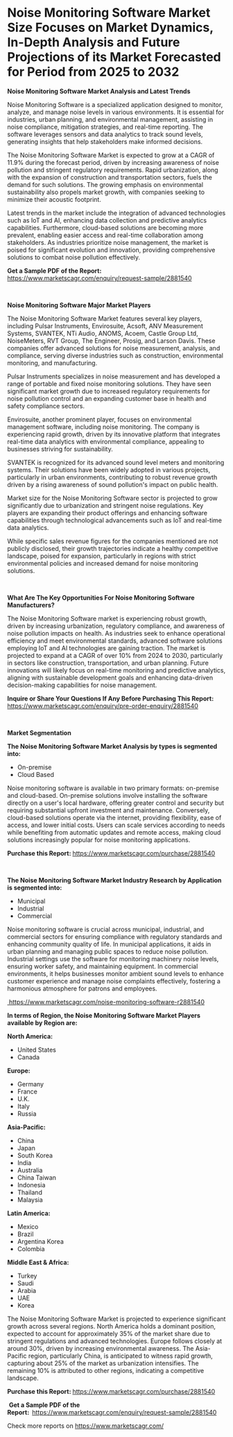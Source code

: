 <p><h1>Noise Monitoring Software Market Size Focuses on Market Dynamics, In-Depth Analysis and Future Projections of its Market Forecasted for Period from 2025 to 2032</h1></p><p><strong>Noise Monitoring Software Market Analysis and Latest Trends</strong></p>
<p><p>Noise Monitoring Software is a specialized application designed to monitor, analyze, and manage noise levels in various environments. It is essential for industries, urban planning, and environmental management, assisting in noise compliance, mitigation strategies, and real-time reporting. The software leverages sensors and data analytics to track sound levels, generating insights that help stakeholders make informed decisions.</p><p>The Noise Monitoring Software Market is expected to grow at a CAGR of 11.9% during the forecast period, driven by increasing awareness of noise pollution and stringent regulatory requirements. Rapid urbanization, along with the expansion of construction and transportation sectors, fuels the demand for such solutions. The growing emphasis on environmental sustainability also propels market growth, with companies seeking to minimize their acoustic footprint. </p><p>Latest trends in the market include the integration of advanced technologies such as IoT and AI, enhancing data collection and predictive analytics capabilities. Furthermore, cloud-based solutions are becoming more prevalent, enabling easier access and real-time collaboration among stakeholders. As industries prioritize noise management, the market is poised for significant evolution and innovation, providing comprehensive solutions to combat noise pollution effectively.</p></p>
<p><strong>Get a Sample PDF of the Report:&nbsp;</strong> <a href="https://www.marketscagr.com/enquiry/request-sample/2881540?utm_campaign=2942&utm_medium=2&utm_source=Github&utm_content=ia&utm_term=12032025&utm_id=noise-monitoring-software">https://www.marketscagr.com/enquiry/request-sample/2881540</a></p>
<p>&nbsp;</p>
<p><strong>Noise Monitoring Software Major Market Players</strong></p>
<p><p>The Noise Monitoring Software Market features several key players, including Pulsar Instruments, Envirosuite, Acsoft, ANV Measurement Systems, SVANTEK, NTi Audio, ANOMS, Acoem, Castle Group Ltd, NoiseMeters, RVT Group, The Engineer, Prosig, and Larson Davis. These companies offer advanced solutions for noise measurement, analysis, and compliance, serving diverse industries such as construction, environmental monitoring, and manufacturing.</p><p>Pulsar Instruments specializes in noise measurement and has developed a range of portable and fixed noise monitoring solutions. They have seen significant market growth due to increased regulatory requirements for noise pollution control and an expanding customer base in health and safety compliance sectors. </p><p>Envirosuite, another prominent player, focuses on environmental management software, including noise monitoring. The company is experiencing rapid growth, driven by its innovative platform that integrates real-time data analytics with environmental compliance, appealing to businesses striving for sustainability.</p><p>SVANTEK is recognized for its advanced sound level meters and monitoring systems. Their solutions have been widely adopted in various projects, particularly in urban environments, contributing to robust revenue growth driven by a rising awareness of sound pollution's impact on public health.</p><p>Market size for the Noise Monitoring Software sector is projected to grow significantly due to urbanization and stringent noise regulations. Key players are expanding their product offerings and enhancing software capabilities through technological advancements such as IoT and real-time data analytics.</p><p>While specific sales revenue figures for the companies mentioned are not publicly disclosed, their growth trajectories indicate a healthy competitive landscape, poised for expansion, particularly in regions with strict environmental policies and increased demand for noise monitoring solutions.</p></p>
<p>&nbsp;</p>
<p><strong>What Are The Key Opportunities For Noise Monitoring Software Manufacturers?</strong></p>
<p><p>The Noise Monitoring Software market is experiencing robust growth, driven by increasing urbanization, regulatory compliance, and awareness of noise pollution impacts on health. As industries seek to enhance operational efficiency and meet environmental standards, advanced software solutions employing IoT and AI technologies are gaining traction. The market is projected to expand at a CAGR of over 10% from 2024 to 2030, particularly in sectors like construction, transportation, and urban planning. Future innovations will likely focus on real-time monitoring and predictive analytics, aligning with sustainable development goals and enhancing data-driven decision-making capabilities for noise management.</p></p>
<p><strong>Inquire or Share Your Questions If Any Before Purchasing This Report:</strong> <a href="https://www.marketscagr.com/enquiry/pre-order-enquiry/2881540?utm_campaign=2942&utm_medium=2&utm_source=Github&utm_content=ia&utm_term=12032025&utm_id=noise-monitoring-software">https://www.marketscagr.com/enquiry/pre-order-enquiry/2881540</a></p>
<p>&nbsp;</p>
<p><strong>Market Segmentation</strong></p>
<p><strong>The Noise Monitoring Software Market Analysis by types is segmented into:</strong></p>
<p><ul><li>On-premise</li><li>Cloud Based</li></ul></p>
<p><p>Noise monitoring software is available in two primary formats: on-premise and cloud-based. On-premise solutions involve installing the software directly on a user's local hardware, offering greater control and security but requiring substantial upfront investment and maintenance. Conversely, cloud-based solutions operate via the internet, providing flexibility, ease of access, and lower initial costs. Users can scale services according to needs while benefiting from automatic updates and remote access, making cloud solutions increasingly popular for noise monitoring applications.</p></p>
<p><strong>Purchase this Report:&nbsp;</strong><a href="https://www.marketscagr.com/purchase/2881540?utm_campaign=2942&utm_medium=2&utm_source=Github&utm_content=ia&utm_term=12032025&utm_id=noise-monitoring-software">https://www.marketscagr.com/purchase/2881540</a></p>
<p>&nbsp;</p>
<p><strong>The Noise Monitoring Software Market Industry Research by Application is segmented into:</strong></p>
<p><ul><li>Municipal</li><li>Industrial</li><li>Commercial</li></ul></p>
<p><p>Noise monitoring software is crucial across municipal, industrial, and commercial sectors for ensuring compliance with regulatory standards and enhancing community quality of life. In municipal applications, it aids in urban planning and managing public spaces to reduce noise pollution. Industrial settings use the software for monitoring machinery noise levels, ensuring worker safety, and maintaining equipment. In commercial environments, it helps businesses monitor ambient sound levels to enhance customer experience and manage noise complaints effectively, fostering a harmonious atmosphere for patrons and employees.</p></p>
<p><a href="https://www.marketscagr.com/noise-monitoring-software-r2881540?utm_campaign=2942&utm_medium=2&utm_source=Github&utm_content=ia&utm_term=12032025&utm_id=noise-monitoring-software">&nbsp;https://www.marketscagr.com/noise-monitoring-software-r2881540</a></p>
<p><strong>In terms of Region, the Noise Monitoring Software Market Players available by Region are:</strong></p>
<p>
    <p> <strong> North America: </strong>
        <ul>
            <li>United States</li>
            <li>Canada</li>
        </ul>
        </p> 
    <p> <strong> Europe: </strong>
        <ul>
            <li>Germany</li>
            <li>France</li>
            <li>U.K.</li>
            <li>Italy</li>
            <li>Russia</li>
        </ul>
        </p> 
    <p> <strong> Asia-Pacific: </strong>
        <ul>
            <li>China</li>
            <li>Japan</li>
            <li>South Korea</li>
            <li>India</li>
            <li>Australia</li>
            <li>China Taiwan</li>
            <li>Indonesia</li>
            <li>Thailand</li>
            <li>Malaysia</li>
        </ul>
        </p> 
    <p> <strong> Latin America: </strong>
        <ul>
            <li>Mexico</li>
            <li>Brazil</li>
            <li>Argentina Korea</li>
            <li>Colombia</li>
        </ul>
        </p> 
    <p> <strong> Middle East & Africa: </strong>
        <ul>
            <li>Turkey</li>
            <li>Saudi</li>
            <li>Arabia</li>
            <li>UAE</li>
            <li>Korea</li>
        </ul>
    </p>
    </p>
<p><p>The Noise Monitoring Software Market is projected to experience significant growth across several regions. North America holds a dominant position, expected to account for approximately 35% of the market share due to stringent regulations and advanced technologies. Europe follows closely at around 30%, driven by increasing environmental awareness. The Asia-Pacific region, particularly China, is anticipated to witness rapid growth, capturing about 25% of the market as urbanization intensifies. The remaining 10% is attributed to other regions, indicating a competitive landscape.</p></p>
<p><strong>Purchase this Report: </strong><a href="https://www.marketscagr.com/purchase/2881540?utm_campaign=2942&utm_medium=2&utm_source=Github&utm_content=ia&utm_term=12032025&utm_id=noise-monitoring-software">https://www.marketscagr.com/purchase/2881540</a></p>
<p>&nbsp;<strong>Get a Sample PDF of the Report:&nbsp;&nbsp;</strong><a href="https://www.marketscagr.com/enquiry/request-sample/2881540?utm_campaign=2942&utm_medium=2&utm_source=Github&utm_content=ia&utm_term=12032025&utm_id=noise-monitoring-software">https://www.marketscagr.com/enquiry/request-sample/2881540</a></p>
<p><strong></strong></p>
<p>Check more reports on <a href="https://www.marketscagr.com/?utm_campaign=2942&utm_medium=2&utm_source=Github&utm_content=ia&utm_term=12032025&utm_id=noise-monitoring-software">https://www.marketscagr.com/</a></p>